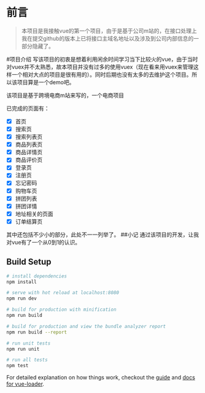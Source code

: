 # 前言

> 本项目是我接触vue的第一个项目，由于是基于公司m站的，在接口处理上我在提交github的版本上已将接口主域名地址以及涉及到公司内部信息的一部分隐藏了。

#项目介绍
写该项目的初衷是想着利用闲余时间学习当下比较火的vue，由于当时对vuex并不太熟悉，故本项目并没有过多的使用vuex（现在看来用vuex来管理这样一个相对大点的项目是很有用的）。同时后期也没有太多的去维护这个项目。所以该项目算是一个demo吧。

该项目是基于跨境电商m站来写的，一个电商项目

已完成的页面有：
* [x] 首页
* [x] 搜索页
* [x] 搜索列表页
* [x] 商品列表页
* [x] 商品详情页
* [x] 商品评价页
* [x] 登录页
* [x] 注册页
* [x] 忘记密码
* [x] 购物车页
* [x] 拼团列表
* [x] 拼团详情
* [x] 地址相关的页面
* [x] 订单结算页

其中还包括不少小的部分，此处不一一列举了。
##小记
通过该项目的开发，让我对vue有了一个从0到1的认识。
## Build Setup

``` bash
# install dependencies
npm install

# serve with hot reload at localhost:8080
npm run dev

# build for production with minification
npm run build

# build for production and view the bundle analyzer report
npm run build --report

# run unit tests
npm run unit

# run all tests
npm test
```

For detailed explanation on how things work, checkout the [guide](http://vuejs-templates.github.io/webpack/) and [docs for vue-loader](http://vuejs.github.io/vue-loader).

